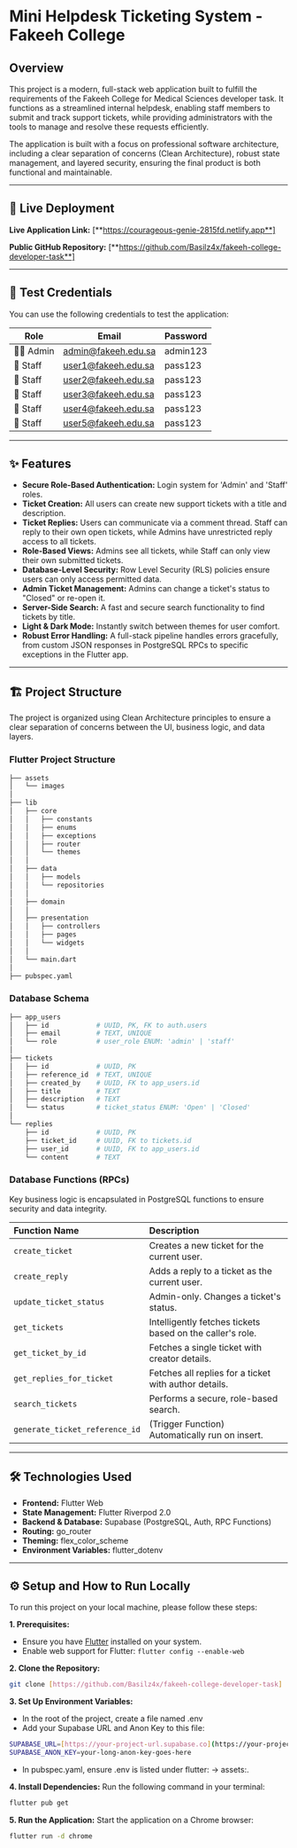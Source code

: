 # Mini Helpdesk Ticketing System - Fakeeh College

## Overview

This project is a modern, full-stack web application built to fulfill the requirements of the Fakeeh College for Medical Sciences developer task. It functions as a streamlined internal helpdesk, enabling staff members to submit and track support tickets, while providing administrators with the tools to manage and resolve these requests efficiently.

The application is built with a focus on professional software architecture, including a clear separation of concerns (Clean Architecture), robust state management, and layered security, ensuring the final product is both functional and maintainable.

---

## 🚀 Live Deployment

**Live Application Link:** [**https://courageous-genie-2815fd.netlify.app**]

**Public GitHub Repository:** [**https://github.com/Basilz4x/fakeeh-college-developer-task**]

---

## 🔑 Test Credentials

You can use the following credentials to test the application:

| Role       | Email                 | Password  |
|------------|-----------------------|-----------|
| 👨‍💻 Admin  | admin@fakeeh.edu.sa   | admin123  |
| 👤 Staff   | user1@fakeeh.edu.sa   | pass123   |
| 👤 Staff   | user2@fakeeh.edu.sa   | pass123   |
| 👤 Staff   | user3@fakeeh.edu.sa   | pass123   |
| 👤 Staff   | user4@fakeeh.edu.sa   | pass123   |
| 👤 Staff   | user5@fakeeh.edu.sa   | pass123   |

---

## ✨ Features

* **Secure Role-Based Authentication:** Login system for 'Admin' and 'Staff' roles.
* **Ticket Creation:** All users can create new support tickets with a title and description.
* **Ticket Replies:** Users can communicate via a comment thread. Staff can reply to their own open tickets, while Admins have unrestricted reply access to all tickets.
* **Role-Based Views:** Admins see all tickets, while Staff can only view their own submitted tickets.
* **Database-Level Security:** Row Level Security (RLS) policies ensure users can only access permitted data.
* **Admin Ticket Management:** Admins can change a ticket's status to "Closed" or re-open it.
* **Server-Side Search:** A fast and secure search functionality to find tickets by title.
* **Light & Dark Mode:** Instantly switch between themes for user comfort.
* **Robust Error Handling:** A full-stack pipeline handles errors gracefully, from custom JSON responses in PostgreSQL RPCs to specific exceptions in the Flutter app.

---

## 🏗️ Project Structure

The project is organized using Clean Architecture principles to ensure a clear separation of concerns between the UI, business logic, and data layers.

### Flutter Project Structure
```bash
├── assets
│   └── images
│
├── lib
│   ├── core
│   │   ├── constants
│   │   ├── enums
│   │   ├── exceptions
│   │   ├── router
│   │   └── themes
│   │
│   ├── data
│   │   ├── models
│   │   └── repositories
│   │
│   ├── domain
│   │
│   ├── presentation
│   │   ├── controllers
│   │   ├── pages
│   │   └── widgets
│   │
│   └── main.dart
│
├── pubspec.yaml
```

### Database Schema
```bash
├── app_users
│   ├── id            # UUID, PK, FK to auth.users
│   ├── email         # TEXT, UNIQUE
│   └── role          # user_role ENUM: 'admin' | 'staff'
│
├── tickets
│   ├── id            # UUID, PK
│   ├── reference_id  # TEXT, UNIQUE
│   ├── created_by    # UUID, FK to app_users.id
│   ├── title         # TEXT
│   ├── description   # TEXT
│   └── status        # ticket_status ENUM: 'Open' | 'Closed'
│
└── replies
    ├── id            # UUID, PK
    ├── ticket_id     # UUID, FK to tickets.id
    ├── user_id       # UUID, FK to app_users.id
    └── content       # TEXT
```

### Database Functions (RPCs)

Key business logic is encapsulated in PostgreSQL functions to ensure security and data integrity.

| Function Name                  | Description                                      |
| :----------------------------- | :----------------------------------------------- |
| `create_ticket`                | Creates a new ticket for the current user.       |
| `create_reply`                 | Adds a reply to a ticket as the current user.    |
| `update_ticket_status`         | Admin-only. Changes a ticket's status.           |
| `get_tickets`                  | Intelligently fetches tickets based on the caller's role. |
| `get_ticket_by_id`             | Fetches a single ticket with creator details.    |
| `get_replies_for_ticket`       | Fetches all replies for a ticket with author details. |
| `search_tickets`               | Performs a secure, role-based search.            |
| `generate_ticket_reference_id` | (Trigger Function) Automatically run on insert.  |

---

## 🛠️ Technologies Used

* **Frontend:** Flutter Web
* **State Management:** Flutter Riverpod 2.0
* **Backend & Database:** Supabase (PostgreSQL, Auth, RPC Functions)
* **Routing:** go_router
* **Theming:** flex_color_scheme
* **Environment Variables:** flutter_dotenv

---
## ⚙️ Setup and How to Run Locally

To run this project on your local machine, please follow these steps:

**1. Prerequisites:**
   - Ensure you have [Flutter](https://flutter.dev/docs/get-started/install) installed on your system.
   - Enable web support for Flutter: `flutter config --enable-web`

**2. Clone the Repository:**
   ```bash
   git clone [https://github.com/Basilz4x/fakeeh-college-developer-task]
   ```

**3. Set Up Environment Variables:**

- In the root of the project, create a file named .env
- Add your Supabase URL and Anon Key to this file:
```bash
SUPABASE_URL=[https://your-project-url.supabase.co](https://your-project-url.supabase.co)
SUPABASE_ANON_KEY=your-long-anon-key-goes-here
```
- In pubspec.yaml, ensure .env is listed under flutter: -> assets:.

**4. Install Dependencies:**
Run the following command in your terminal:
```bash
flutter pub get
```

**5. Run the Application:**
Start the application on a Chrome browser:
```bash
flutter run -d chrome
```









